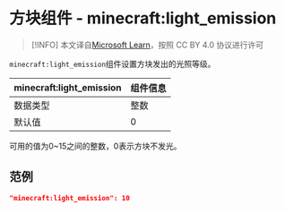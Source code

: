 # 方块组件 - minecraft:light_emission

> [!INFO]
> 本文译自[Microsoft Learn](https://learn.microsoft.com/en-us/minecraft/creator/)，按照 CC BY 4.0 协议进行许可

`minecraft:light_emission`组件设置方块发出的光照等级。

| minecraft:light_emission | 组件信息 |
| ----------------------- | -------- |
| 数据类型                |     整数     |
| 默认值                  |     0     |

可用的值为0~15之间的整数，0表示方块不发光。

## 范例

```json
"minecraft:light_emission": 10
```
